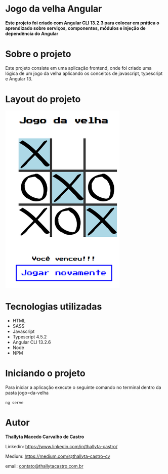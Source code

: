 # Jogo da velha Angular

<b> Este projeto foi criado com Angular CLI 13.2.3 para colocar em prática o aprendizado sobre serviços, componentes, módulos e injeção de dependência do Angular </b>

# Sobre o projeto

Este projeto consiste em uma aplicação frontend, onde foi criado uma lógica de um jogo da velha aplicando os conceitos de javascript, typescript e Angular 13.

# Layout do projeto

![Jogo da Velha](jogo-da-velha.png)

# Tecnologias utilizadas

* HTML
* SASS 
* Javascript
* Typescript 4.5.2
* Angular CLI 13.2.6
* Node
* NPM

# Iniciando o projeto
Para iniciar a aplicação execute o seguinte comando no terminal dentro da pasta jogo=da-velha

```shell script
ng serve
```

# Autor
<b>Thallyta Macedo Carvalho de Castro</b>

Linkedin: https://www.linkedin.com/in/thallyta-castro/

Medium: https://medium.com/@thallyta-castro-cv

email: contato@thallytacastro.com.br
